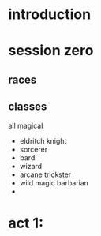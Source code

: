 # introduction
# session zero
## races
## classes
all magical
- eldritch knight
- sorcerer
- bard
- wizard
- arcane trickster
- wild magic barbarian
- 
# act 1: 

# 